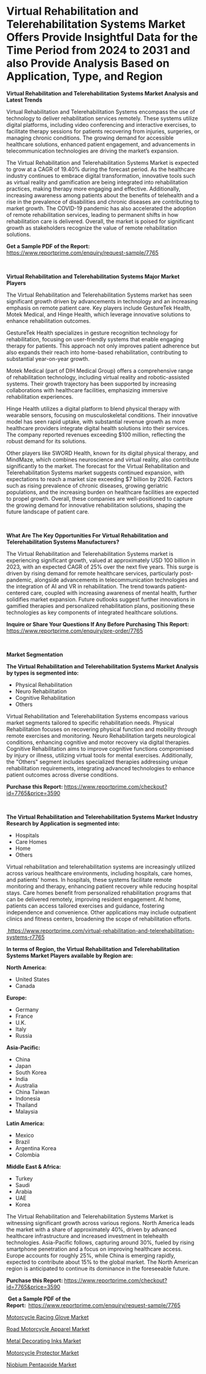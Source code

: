 <p><h1>Virtual Rehabilitation and Telerehabilitation Systems Market Offers Provide Insightful Data for the Time Period from 2024 to 2031 and also Provide Analysis Based on Application, Type, and Region</h1></p><p><strong>Virtual Rehabilitation and Telerehabilitation Systems Market Analysis and Latest Trends</strong></p>
<p><p>Virtual Rehabilitation and Telerehabilitation Systems encompass the use of technology to deliver rehabilitation services remotely. These systems utilize digital platforms, including video conferencing and interactive exercises, to facilitate therapy sessions for patients recovering from injuries, surgeries, or managing chronic conditions. The growing demand for accessible healthcare solutions, enhanced patient engagement, and advancements in telecommunication technologies are driving the market’s expansion.</p><p>The Virtual Rehabilitation and Telerehabilitation Systems Market is expected to grow at a CAGR of 19.40% during the forecast period. As the healthcare industry continues to embrace digital transformation, innovative tools such as virtual reality and gamification are being integrated into rehabilitation practices, making therapy more engaging and effective. Additionally, increasing awareness among patients about the benefits of telehealth and a rise in the prevalence of disabilities and chronic diseases are contributing to market growth. The COVID-19 pandemic has also accelerated the adoption of remote rehabilitation services, leading to permanent shifts in how rehabilitation care is delivered. Overall, the market is poised for significant growth as stakeholders recognize the value of remote rehabilitation solutions.</p></p>
<p><strong>Get a Sample PDF of the Report:&nbsp;</strong> <a href="https://www.reportprime.com/enquiry/request-sample/7765?utm_campaign=2011&utm_medium=2&utm_source=Github&utm_content=ia&utm_term=25122024&utm_id=virtual-rehabilitation-and-telerehabilitation-systems">https://www.reportprime.com/enquiry/request-sample/7765</a></p>
<p>&nbsp;</p>
<p><strong>Virtual Rehabilitation and Telerehabilitation Systems Major Market Players</strong></p>
<p><p>The Virtual Rehabilitation and Telerehabilitation Systems market has seen significant growth driven by advancements in technology and an increasing emphasis on remote patient care. Key players include GestureTek Health, Motek Medical, and Hinge Health, which leverage innovative solutions to enhance rehabilitation outcomes.</p><p>GestureTek Health specializes in gesture recognition technology for rehabilitation, focusing on user-friendly systems that enable engaging therapy for patients. This approach not only improves patient adherence but also expands their reach into home-based rehabilitation, contributing to substantial year-on-year growth.</p><p>Motek Medical (part of DIH Medical Group) offers a comprehensive range of rehabilitation technology, including virtual reality and robotic-assisted systems. Their growth trajectory has been supported by increasing collaborations with healthcare facilities, emphasizing immersive rehabilitation experiences. </p><p>Hinge Health utilizes a digital platform to blend physical therapy with wearable sensors, focusing on musculoskeletal conditions. Their innovative model has seen rapid uptake, with substantial revenue growth as more healthcare providers integrate digital health solutions into their services. The company reported revenues exceeding $100 million, reflecting the robust demand for its solutions.</p><p>Other players like SWORD Health, known for its digital physical therapy, and MindMaze, which combines neuroscience and virtual reality, also contribute significantly to the market. The forecast for the Virtual Rehabilitation and Telerehabilitation Systems market suggests continued expansion, with expectations to reach a market size exceeding $7 billion by 2026. Factors such as rising prevalence of chronic diseases, growing geriatric populations, and the increasing burden on healthcare facilities are expected to propel growth. Overall, these companies are well-positioned to capture the growing demand for innovative rehabilitation solutions, shaping the future landscape of patient care.</p></p>
<p>&nbsp;</p>
<p><strong>What Are The Key Opportunities For Virtual Rehabilitation and Telerehabilitation Systems Manufacturers?</strong></p>
<p><p>The Virtual Rehabilitation and Telerehabilitation Systems market is experiencing significant growth, valued at approximately USD 100 billion in 2023, with an expected CAGR of 25% over the next five years. This surge is driven by rising demand for remote healthcare services, particularly post-pandemic, alongside advancements in telecommunication technologies and the integration of AI and VR in rehabilitation. The trend towards patient-centered care, coupled with increasing awareness of mental health, further solidifies market expansion. Future outlooks suggest further innovations in gamified therapies and personalized rehabilitation plans, positioning these technologies as key components of integrated healthcare solutions.</p></p>
<p><strong>Inquire or Share Your Questions If Any Before Purchasing This Report:</strong> <a href="https://www.reportprime.com/enquiry/pre-order/7765?utm_campaign=2011&utm_medium=2&utm_source=Github&utm_content=ia&utm_term=25122024&utm_id=virtual-rehabilitation-and-telerehabilitation-systems">https://www.reportprime.com/enquiry/pre-order/7765</a></p>
<p>&nbsp;</p>
<p><strong>Market Segmentation</strong></p>
<p><strong>The Virtual Rehabilitation and Telerehabilitation Systems Market Analysis by types is segmented into:</strong></p>
<p><ul><li>Physical Rehabilitation</li><li>Neuro Rehabilitation</li><li>Cognitive Rehabilitation</li><li>Others</li></ul></p>
<p><p>Virtual Rehabilitation and Telerehabilitation Systems encompass various market segments tailored to specific rehabilitation needs. Physical Rehabilitation focuses on recovering physical function and mobility through remote exercises and monitoring. Neuro Rehabilitation targets neurological conditions, enhancing cognitive and motor recovery via digital therapies. Cognitive Rehabilitation aims to improve cognitive functions compromised by injury or illness, utilizing virtual tools for mental exercises. Additionally, the "Others" segment includes specialized therapies addressing unique rehabilitation requirements, integrating advanced technologies to enhance patient outcomes across diverse conditions.</p></p>
<p><strong>Purchase this Report:&nbsp;</strong><a href="https://www.reportprime.com/checkout?id=7765&price=3590&utm_campaign=2011&utm_medium=2&utm_source=Github&utm_content=ia&utm_term=25122024&utm_id=virtual-rehabilitation-and-telerehabilitation-systems">https://www.reportprime.com/checkout?id=7765&price=3590</a></p>
<p>&nbsp;</p>
<p><strong>The Virtual Rehabilitation and Telerehabilitation Systems Market Industry Research by Application is segmented into:</strong></p>
<p><ul><li>Hospitals</li><li>Care Homes</li><li>Home</li><li>Others</li></ul></p>
<p><p>Virtual rehabilitation and telerehabilitation systems are increasingly utilized across various healthcare environments, including hospitals, care homes, and patients' homes. In hospitals, these systems facilitate remote monitoring and therapy, enhancing patient recovery while reducing hospital stays. Care homes benefit from personalized rehabilitation programs that can be delivered remotely, improving resident engagement. At home, patients can access tailored exercises and guidance, fostering independence and convenience. Other applications may include outpatient clinics and fitness centers, broadening the scope of rehabilitation efforts.</p></p>
<p><a href="https://www.reportprime.com/virtual-rehabilitation-and-telerehabilitation-systems-r7765?utm_campaign=2011&utm_medium=2&utm_source=Github&utm_content=ia&utm_term=25122024&utm_id=virtual-rehabilitation-and-telerehabilitation-systems">&nbsp;https://www.reportprime.com/virtual-rehabilitation-and-telerehabilitation-systems-r7765</a></p>
<p><strong>In terms of Region, the Virtual Rehabilitation and Telerehabilitation Systems Market Players available by Region are:</strong></p>
<p>
    <p> <strong> North America: </strong>
        <ul>
            <li>United States</li>
            <li>Canada</li>
        </ul>
        </p> 
    <p> <strong> Europe: </strong>
        <ul>
            <li>Germany</li>
            <li>France</li>
            <li>U.K.</li>
            <li>Italy</li>
            <li>Russia</li>
        </ul>
        </p> 
    <p> <strong> Asia-Pacific: </strong>
        <ul>
            <li>China</li>
            <li>Japan</li>
            <li>South Korea</li>
            <li>India</li>
            <li>Australia</li>
            <li>China Taiwan</li>
            <li>Indonesia</li>
            <li>Thailand</li>
            <li>Malaysia</li>
        </ul>
        </p> 
    <p> <strong> Latin America: </strong>
        <ul>
            <li>Mexico</li>
            <li>Brazil</li>
            <li>Argentina Korea</li>
            <li>Colombia</li>
        </ul>
        </p> 
    <p> <strong> Middle East & Africa: </strong>
        <ul>
            <li>Turkey</li>
            <li>Saudi</li>
            <li>Arabia</li>
            <li>UAE</li>
            <li>Korea</li>
        </ul>
    </p>
    </p>
<p><p>The Virtual Rehabilitation and Telerehabilitation Systems Market is witnessing significant growth across various regions. North America leads the market with a share of approximately 40%, driven by advanced healthcare infrastructure and increased investment in telehealth technologies. Asia-Pacific follows, capturing around 30%, fueled by rising smartphone penetration and a focus on improving healthcare access. Europe accounts for roughly 25%, while China is emerging rapidly, expected to contribute about 15% to the global market. The North American region is anticipated to continue its dominance in the foreseeable future.</p></p>
<p><strong>Purchase this Report: </strong><a href="https://www.reportprime.com/checkout?id=7765&price=3590&utm_campaign=2011&utm_medium=2&utm_source=Github&utm_content=ia&utm_term=25122024&utm_id=virtual-rehabilitation-and-telerehabilitation-systems">https://www.reportprime.com/checkout?id=7765&price=3590</a></p>
<p>&nbsp;<strong>Get a Sample PDF of the Report:&nbsp;&nbsp;</strong><a href="https://www.reportprime.com/enquiry/request-sample/7765?utm_campaign=2011&utm_medium=2&utm_source=Github&utm_content=ia&utm_term=25122024&utm_id=virtual-rehabilitation-and-telerehabilitation-systems">https://www.reportprime.com/enquiry/request-sample/7765</a></p>
<p><strong></strong></p>
<p><p><a href="https://www.linkedin.com/pulse/sales-channel-penetration-analysis-motorcycle-racing-glove-0snac?utm_campaign=2011&utm_medium=2&utm_source=Github&utm_content=ia&utm_term=25122024&utm_id=virtual-rehabilitation-and-telerehabilitation-systems">Motorcycle Racing Glove Market</a></p><p><a href="https://www.linkedin.com/pulse/road-motorcycle-apparel-market-report-insights-from-industry-yjmwc?utm_campaign=2011&utm_medium=2&utm_source=Github&utm_content=ia&utm_term=25122024&utm_id=virtual-rehabilitation-and-telerehabilitation-systems">Road Motorcycle Apparel Market</a></p><p><a href="https://www.linkedin.com/pulse/opportunities-challenges-metal-decorating-inks-market-strategic-syqve?utm_campaign=2011&utm_medium=2&utm_source=Github&utm_content=ia&utm_term=25122024&utm_id=virtual-rehabilitation-and-telerehabilitation-systems">Metal Decorating Inks Market</a></p><p><a href="https://www.linkedin.com/pulse/rev-athenaur-okk4f?utm_campaign=2011&utm_medium=2&utm_source=Github&utm_content=ia&utm_term=25122024&utm_id=virtual-rehabilitation-and-telerehabilitation-systems">Motorcycle Protector Market</a></p><p><a href="https://www.linkedin.com/pulse/niobium-pentaoxide-market-expansion-industry-dynamics-regional-krade?utm_campaign=2011&utm_medium=2&utm_source=Github&utm_content=ia&utm_term=25122024&utm_id=virtual-rehabilitation-and-telerehabilitation-systems">Niobium Pentaoxide Market</a></p></p>
